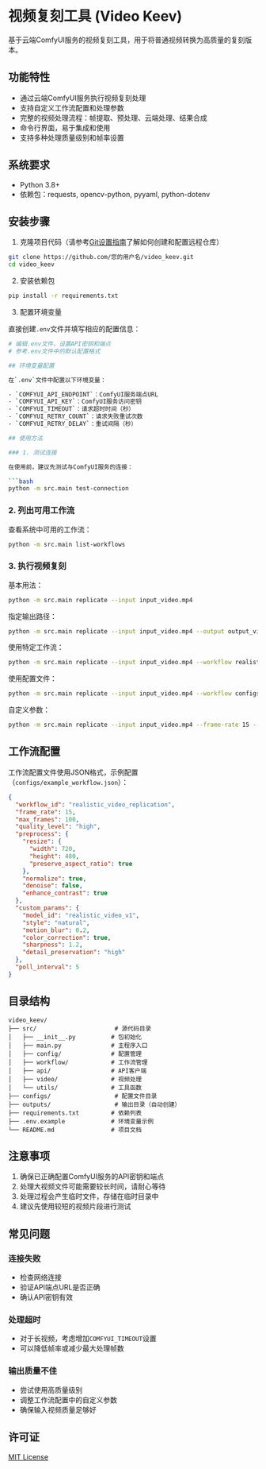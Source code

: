 # 视频复刻工具 (Video Keev)

基于云端ComfyUI服务的视频复刻工具，用于将普通视频转换为高质量的复刻版本。

## 功能特性

- 通过云端ComfyUI服务执行视频复刻处理
- 支持自定义工作流配置和处理参数
- 完整的视频处理流程：帧提取、预处理、云端处理、结果合成
- 命令行界面，易于集成和使用
- 支持多种处理质量级别和帧率设置

## 系统要求

- Python 3.8+
- 依赖包：requests, opencv-python, pyyaml, python-dotenv

## 安装步骤

1. 克隆项目代码（请参考[Git设置指南](GIT_SETUP.md)了解如何创建和配置远程仓库）

```bash
git clone https://github.com/您的用户名/video_keev.git
cd video_keev
```

2. 安装依赖包

```bash
pip install -r requirements.txt
```

3. 配置环境变量

直接创建`.env`文件并填写相应的配置信息：

```bash
# 编辑.env文件，设置API密钥和端点
# 参考.env文件中的默认配置格式

## 环境变量配置

在`.env`文件中配置以下环境变量：

- `COMFYUI_API_ENDPOINT`：ComfyUI服务端点URL
- `COMFYUI_API_KEY`：ComfyUI服务访问密钥
- `COMFYUI_TIMEOUT`：请求超时时间（秒）
- `COMFYUI_RETRY_COUNT`：请求失败重试次数
- `COMFYUI_RETRY_DELAY`：重试间隔（秒）

## 使用方法

### 1. 测试连接

在使用前，建议先测试与ComfyUI服务的连接：

```bash
python -m src.main test-connection
```

### 2. 列出可用工作流

查看系统中可用的工作流：

```bash
python -m src.main list-workflows
```

### 3. 执行视频复刻

基本用法：

```bash
python -m src.main replicate --input input_video.mp4
```

指定输出路径：

```bash
python -m src.main replicate --input input_video.mp4 --output output_video.mp4
```

使用特定工作流：

```bash
python -m src.main replicate --input input_video.mp4 --workflow realistic_video_replication
```

使用配置文件：

```bash
python -m src.main replicate --input input_video.mp4 --workflow configs/example_workflow.json
```

自定义参数：

```bash
python -m src.main replicate --input input_video.mp4 --frame-rate 15 --quality-level high --max-frames 100
```

## 工作流配置

工作流配置文件使用JSON格式，示例配置（`configs/example_workflow.json`）：

```json
{
  "workflow_id": "realistic_video_replication",
  "frame_rate": 15,
  "max_frames": 100,
  "quality_level": "high",
  "preprocess": {
    "resize": {
      "width": 720,
      "height": 480,
      "preserve_aspect_ratio": true
    },
    "normalize": true,
    "denoise": false,
    "enhance_contrast": true
  },
  "custom_params": {
    "model_id": "realistic_video_v1",
    "style": "natural",
    "motion_blur": 0.2,
    "color_correction": true,
    "sharpness": 1.2,
    "detail_preservation": "high"
  },
  "poll_interval": 5
}
```

## 目录结构

```
video_keev/
├── src/                      # 源代码目录
│   ├── __init__.py          # 包初始化
│   ├── main.py              # 主程序入口
│   ├── config/              # 配置管理
│   ├── workflow/            # 工作流管理
│   ├── api/                 # API客户端
│   ├── video/               # 视频处理
│   └── utils/               # 工具函数
├── configs/                  # 配置文件目录
├── outputs/                  # 输出目录（自动创建）
├── requirements.txt         # 依赖列表
├── .env.example             # 环境变量示例
└── README.md                # 项目文档
```

## 注意事项

1. 确保已正确配置ComfyUI服务的API密钥和端点
2. 处理大视频文件可能需要较长时间，请耐心等待
3. 处理过程会产生临时文件，存储在临时目录中
4. 建议先使用较短的视频片段进行测试

## 常见问题

### 连接失败
- 检查网络连接
- 验证API端点URL是否正确
- 确认API密钥有效

### 处理超时
- 对于长视频，考虑增加`COMFYUI_TIMEOUT`设置
- 可以降低帧率或减少最大处理帧数

### 输出质量不佳
- 尝试使用高质量级别
- 调整工作流配置中的自定义参数
- 确保输入视频质量足够好

## 许可证

[MIT License](LICENSE)